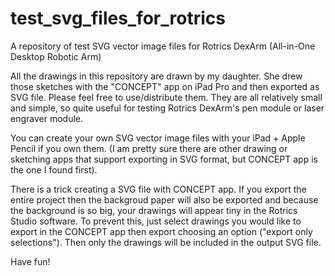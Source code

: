 # test_svg_files_for_rotrics
A repository of test SVG vector image files for Rotrics DexArm (All-in-One Desktop Robotic Arm)

All the drawings in this repository are drawn by my daughter. She drew those sketches with the "CONCEPT" app on iPad Pro and then exported as SVG file. Please feel free to use/distribute them. They are all relatively small and simple, so quite useful for testing Rotrics DexArm's pen module or laser engraver module.

You can create your own SVG vector image files with your iPad + Apple Pencil if you own them. (I am pretty sure there are other drawing or sketching apps that support exporting in SVG format, but CONCEPT app is the one I found first).

There is a trick creating a SVG file with CONCEPT app. If you export the entire project then the backgroud paper will also be exported and because the background is so big, your drawings will appear tiny in the Rotrics Studio software. To prevent this, just select drawings you would like to export in the CONCEPT app then export choosing an option ("export only selections"). Then only the drawings will be included in the output SVG file.

Have fun!
